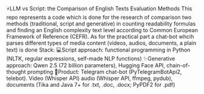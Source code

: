 ⚡LLM vs Script: the Comparison of English Texts Evaluation Methods
This repo represents a code which is done for the research of comparison two methods (traditional, script and generative) in counting readability formulas and finding an English complexity text level according to Common European Framework of Reference (CEFR). As for the practical part a chat-bot whcih parses different types of media content (videos, audios, documents, a plain text) is done
Stack: 
💻Script approach: functional programming in Python (NLTK, regular expressions, self-made NLP functions) 
✨Generative approach: Qwen 2.5 (72 billion parameters), Hugging Face API, chain-of-thought prompting
📲Product: Telegram chat-bot (PyTelegramBotApi2, telebot). Video (Whisper API) audio (Whisper API, ffmpeg, pydub), documents (Tika and Java 7+ for .txt, .doc, .docx; PyPDF2 for .pdf)
